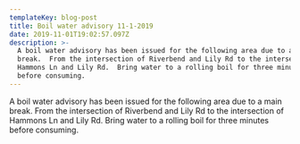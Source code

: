 ```yaml
---
templateKey: blog-post
title: Boil water advisory 11-1-2019
date: 2019-11-01T19:02:57.097Z
description: >-
  A boil water advisory has been issued for the following area due to a main
  break.  From the intersection of Riverbend and Lily Rd to the intersection of
  Hammons Ln and Lily Rd.  Bring water to a rolling boil for three minutes
  before consuming.
---
```

A boil water advisory has been issued for the following area due to a main break.  From the intersection of Riverbend and Lily Rd to the intersection of Hammons Ln and Lily Rd.  Bring water to a rolling boil for three minutes before consuming.
